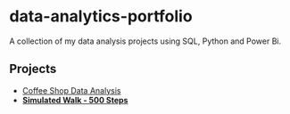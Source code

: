# data-analytics-portfolio
A collection of my data analysis projects using SQL, Python and Power Bi.

## Projects
- [Coffee Shop Data Analysis](coffee-shop-analysis/)
- [**Simulated Walk - 500 Steps**](https://github.com/Boguidance/data-analytics-portfolio/tree/main/simulated-walk-500-steps)
